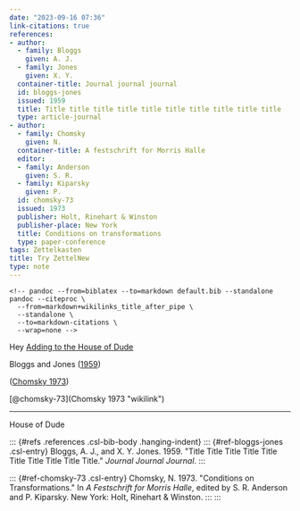 ```yaml
---
date: "2023-09-16 07:36"
link-citations: true
references:
- author:
  - family: Bloggs
    given: A. J.
  - family: Jones
    given: X. Y.
  container-title: Journal journal journal
  id: bloggs-jones
  issued: 1959
  title: Title title title title title title title title title title
  type: article-journal
- author:
  - family: Chomsky
    given: N.
  container-title: A festschrift for Morris Halle
  editor:
  - family: Anderson
    given: S. R.
  - family: Kiparsky
    given: P.
  id: chomsky-73
  issued: 1973
  publisher: Holt, Rinehart & Winston
  publisher-place: New York
  title: Conditions on transformations
  type: paper-conference
tags: Zettelkasten
title: Try ZettelNew
type: note
---
```


```{=html}
<!-- pandoc --from=biblatex --to=markdown default.bib --standalone
pandoc --citeproc \
  --from=markdown+wikilinks_title_after_pipe \
  --standalone \
  --to=markdown-citations \
  --wrap=none -->
```
Hey [Adding to the House of Dude](230916-1043)

Bloggs and Jones ([1959](#ref-bloggs-jones))

([Chomsky 1973](#ref-chomsky-73))

[@chomsky-73](Chomsky 1973 "wikilink")

------------------------------------------------------------------------

House of Dude

::: {#refs .references .csl-bib-body .hanging-indent}
::: {#ref-bloggs-jones .csl-entry}
Bloggs, A. J., and X. Y. Jones. 1959. "Title Title Title Title Title Title Title Title Title Title." *Journal Journal Journal*.
:::

::: {#ref-chomsky-73 .csl-entry}
Chomsky, N. 1973. "Conditions on Transformations." In *A Festschrift for Morris Halle*, edited by S. R. Anderson and P. Kiparsky. New York: Holt, Rinehart & Winston.
:::
:::
